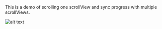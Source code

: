 This is a demo of scrolling one scrollView and sync progress with multiple scrollViews.

![alt text](https://i.gyazo.com/20dd6cef6e9e2fd47dd9f771679849f2.gif?_ga=2.21224891.1667324358.1544331363-1927487255.1538707611)
